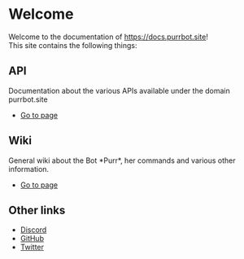 # Welcome
Welcome to the documentation of https://docs.purrbot.site!  
This site contains the following things:

## API
Documentation about the various APIs available under the domain purrbot.site

- [Go to page](/api)

## Wiki
General wiki about the Bot \*Purr*, her commands and various other information.

- [Go to page](/bot)

## Other links
- [Discord](https://purrbot.site/discord)
- [GitHub](https://purrbot.site/github)
- [Twitter](https://purrbot.site/twitter)
